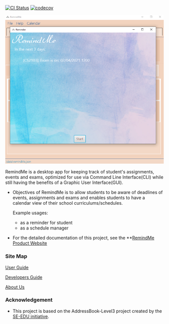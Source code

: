 [![CI Status](https://github.com/AY2021S2-CS2103T-W15-1/tp/workflows/Java%20CI/badge.svg)](https://github.com/AY2021S2-CS2103T-W15-1/tp/actions)
[![codecov](https://codecov.io/gh/AY2021S2-CS2103T-W15-1/tp/branch/master/graph/badge.svg)](https://codecov.io/gh/AY2021S2-CS2103T-W15-1/tp)

![Ui](docs/images/Ui2.png)


RemindMe is a desktop app for keeping track of student's assignments, events and exams,
optimized for use via Command Line Interface(CLI) while still having the benefits of a Graphic User Interface(GUI).
* Objectives of RemindMe is to allow students to be aware of deadlines of events, assignments and exams and enables students to have a calendar view of their school curriculums/schedules. 
 
  Example usages:
  * as a reminder for student
  * as a schedule manager  
* For the detailed documentation of this project, see the **[RemindMe Product Website](https://nus-cs2103-ay2021s2.github.io/tp/)



### Site Map
[User Guide](docs/UserGuide.md)

[Developers Guide](docs/DeveloperGuide.md)

[About Us](docs/AboutUs.md)

### Acknowledgement
* This project is based on the AddressBook-Level3 project created by the [SE-EDU initiative](https://se-education.org).
